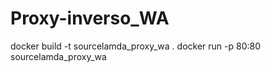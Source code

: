# Proxy-inverso_WA


docker build -t sourcelamda_proxy_wa . 
docker run -p 80:80 sourcelamda_proxy_wa
